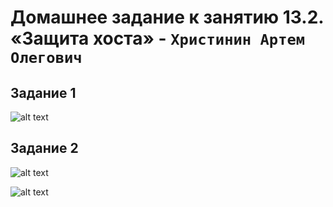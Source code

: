# Домашнее задание к занятию 13.2. «Защита хоста» - `Христинин Артем Олегович`

## Задание 1



![alt text]()





## Задание 2


![alt text]()

![alt text]()

